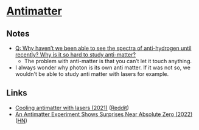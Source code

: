 # [Antimatter](http://en.wikipedia.org/wiki/Antimatter)

## Notes

- [Q: Why haven’t we been able to see the spectra of anti-hydrogen until recently? Why is it so hard to study anti-matter?](http://www.askamathematician.com/2017/03/q-why-havent-we-been-able-to-see-the-spectra-of-anti-hydrogen-until-recently-why-is-it-so-hard-to-study-anti-matter/)
  - The problem with anti-matter is that you can’t let it touch anything.
- I always wonder why photon is its own anti matter. If it was not so, we wouldn't be able to study anti matter with lasers for example.

## Links

- [Cooling antimatter with lasers (2021)](https://www.youtube.com/watch?v=4kJYoUy99h0) ([Reddit](https://www.reddit.com/r/Physics/comments/nknvwh/cooling_antimatter_with_lasers/))
- [An Antimatter Experiment Shows Surprises Near Absolute Zero (2022)](https://www.quantamagazine.org/icy-antimatter-experiment-surprises-physicists-20220316/) ([HN](https://news.ycombinator.com/item?id=30709847))